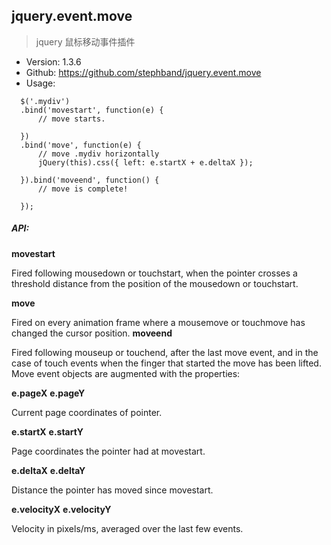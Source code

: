 ## jquery.event.move

> jquery 鼠标移动事件插件

* Version: 1.3.6
* Github: https://github.com/stephband/jquery.event.move
* Usage:
```
  $('.mydiv')
  .bind('movestart', function(e) {
      // move starts.

  })
  .bind('move', function(e) {
      // move .mydiv horizontally
      jQuery(this).css({ left: e.startX + e.deltaX });

  }).bind('moveend', function() {
      // move is complete!

  });
```

##### API:

**movestart**

Fired following mousedown or touchstart, when the pointer crosses a threshold distance from the position of the mousedown or touchstart.

**move**

  Fired on every animation frame where a mousemove or touchmove has changed the cursor position.
**moveend**

  Fired following mouseup or touchend, after the last move event, and in the case of touch events when the finger that started the move has been lifted.
  Move event objects are augmented with the properties:

**e.pageX** **e.pageY**

  Current page coordinates of pointer.

**e.startX** **e.startY**

  Page coordinates the pointer had at movestart.

**e.deltaX** **e.deltaY**

  Distance the pointer has moved since movestart.

**e.velocityX** **e.velocityY**

  Velocity in pixels/ms, averaged over the last few events.
